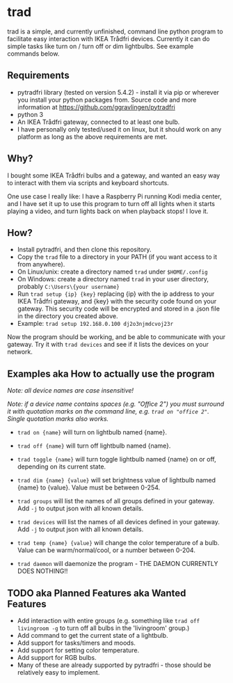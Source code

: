 # trad

trad is a simple, and currently unfinished, command line python program to facilitate easy interaction with IKEA Trådfri devices. Currently it can do simple tasks like turn on / turn off or dim lightbulbs. See example commands below.

## Requirements
- pytradfri library (tested on version 5.4.2) - install it via pip or wherever you install your python packages from. Source code and more information at https://github.com/ggravlingen/pytradfri
- python 3
- An IKEA Trådfri gateway, connected to at least one bulb.
- I have personally only tested/used it on linux, but it should work on any platform as long as the above requirements are met.

## Why?
I bought some IKEA Trådfri bulbs and a gateway, and wanted an easy way to interact with them via scripts and keyboard shortcuts.

One use case I really like: I have a Raspberry Pi running Kodi media center, and I have set it up to use this program to turn off all lights when it starts playing a video, and turn lights back on when playback stops! I love it.

## How?
- Install pytradfri, and then clone this repository.
- Copy the `trad` file to a directory in your PATH (if you want access to it from anywhere).
- On Linux/unix: create a directory named `trad` under `$HOME/.config`
- On Windows: create a directory named `trad` in your user directory, probably `C:\Users\{your username}` 
- Run `trad setup {ip} {key}` replacing {ip} with the ip address to your IKEA Trådfri gateway, and {key} with the security code found on your gateway. This security code will be encrypted and stored in a .json file in the directory you created above.
- Example: `trad setup 192.168.0.100 dj2o3njmdcvoj23r`

Now the program should be working, and be able to communicate with your gateway. Try it with `trad devices` and see if it lists the devices on your network.

## Examples aka How to actually use the program

_Note: all device names are case insensitive!_

_Note: if a device name contains spaces (e.g. "Office 2") you must surround it with quotation marks on the command line, e.g. `trad on "office 2"`. Single quotation marks also works._


* `trad on {name}` will turn on lightbulb named {name}. 

* `trad off {name}` will turn off lightbulb named {name}. 
 
* `trad toggle {name}` will turn toggle lightbulb named {name} on or off, depending on its current state.
 
* `trad dim {name} {value}` will set brightness value of lightbulb named {name} to {value}. Value must be between 0-254.
 
* `trad groups` will list the names of all groups defined in your gateway. Add `-j` to output json with all known details.
 
* `trad devices` will list the names of all devices defined in your gateway. Add `-j` to output json with all known details.

* `trad temp {name} {value}` will change the color temperature of a bulb. Value can be warm/normal/cool, or a number between 0-204.

* `trad daemon` will daemonize the program - THE DAEMON CURRENTLY DOES NOTHING!!

## TODO aka Planned Features aka Wanted Features
- Add interaction with entire groups (e.g. something like `trad off livingroom -g` to turn off all bulbs in the 'livingroom' group.)
- Add command to get the current state of a lightbulb.
- Add support for tasks/timers and moods.
- Add support for setting color temperature.
- Add support for RGB bulbs.
- Many of these are already supported by pytradfri - those should be relatively easy to implement.
